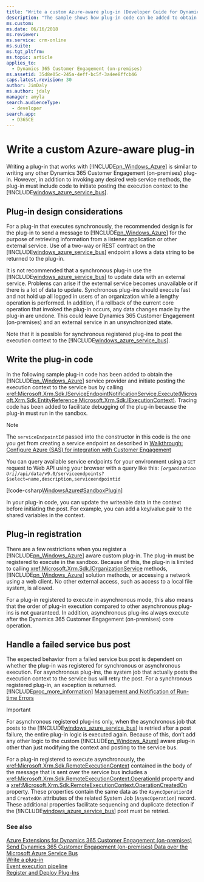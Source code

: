 ```yaml
---
title: "Write a custom Azure-aware plug-in (Developer Guide for Dynamics 365 Customer Engagement (on-premises)) | MicrosoftDocs"
description: "The sample shows how plug-in code can be added to obtain the Azure service provider and initiate posting the execution context to the service bus by calling IExecutionContext)."
ms.custom: 
ms.date: 06/16/2018
ms.reviewer: 
ms.service: crm-online
ms.suite: 
ms.tgt_pltfrm: 
ms.topic: article
applies_to: 
  - Dynamics 365 Customer Engagement (on-premises)
ms.assetid: 35d8e05c-245a-4eff-bc5f-3a4ee8ffcb46
caps.latest.revision: 30
author: JimDaly
ms.author: jdaly
manager: amyla
search.audienceType: 
  - developer
search.app: 
  - D365CE
---
```

# Write a custom Azure-aware plug-in

Writing a plug-in that works with [!INCLUDE[pn_Windows_Azure](../includes/pn-windows-azure.md)] is similar to writing any other Dynamics 365 Customer Engagement (on-premises) plug-in. However, in addition to invoking any desired web service methods, the plug-in must include code to initiate posting the execution context to the [!INCLUDE[windows_azure_service_bus](../includes/windows-azure-service-bus.md)].  
  
<a name="bkmk_design"></a>

## Plug-in design considerations  
For a plug-in that executes synchronously, the recommended design is for the plug-in to send a message to [!INCLUDE[pn_Windows_Azure](../includes/pn-windows-azure.md)] for the purpose of retrieving information from a listener application or other external service. Use of a two-way or REST contract on the [!INCLUDE[windows_azure_service_bus](../includes/windows-azure-service-bus.md)] endpoint allows a data string to be returned to the plug-in.  
  
It is not recommended that a synchronous plug-in use the [!INCLUDE[windows_azure_service_bus](../includes/windows-azure-service-bus.md)] to update data with an external service. Problems can arise if the external service becomes unavailable or if there is a lot of data to update. Synchronous plug-ins should execute fast and not hold up all logged in users of an organization while a lengthy operation is performed. In addition, if a rollback of the current core operation that invoked the plug-in occurs, any data changes made by the plug-in are undone. This could leave Dynamics 365 Customer Engagement (on-premises) and an external service in an unsynchronized state.  
  
Note that it is possible for synchronous registered plug-ins to post the execution context to the [!INCLUDE[windows_azure_service_bus](../includes/windows-azure-service-bus.md)].  
  
<a name="bkmk_writing"></a>
  
## Write the plug-in code 
 
In the following sample plug-in code has been added to obtain the [!INCLUDE[pn_Windows_Azure](../includes/pn-windows-azure.md)] service provider and initiate posting the execution context to the service bus by calling <xref:Microsoft.Xrm.Sdk.IServiceEndpointNotificationService.Execute(Microsoft.Xrm.Sdk.EntityReference,Microsoft.Xrm.Sdk.IExecutionContext)>. Tracing code has been added to facilitate debugging of the plug-in because the plug-in must run in the sandbox.  

> [!NOTE]
> The `serviceEndpointId` passed into the constructor in this code is the one you get from creating a service endpoint as described in [Walkthrough: Configure Azure (SAS) for integration with Customer Engagement](walkthrough-configure-azure-sas-integration.md)
>
> You can query available service endpoints for your environment using a `GET` request to Web API using your browser with a query like this: *`[organization Uri]`*`/api/data/v9.0/serviceendpoints?$select=name,description,serviceendpointid`
  
[!code-csharp[WindowsAzure#SandboxPlugin](../snippets/csharp/CRMV8/windowsazure/cs/sandboxplugin.cs#sandboxplugin)]  
  
In your plug-in code, you can update the writeable data in the context before initiating the post. For example, you can add a key/value pair to the shared variables in the context.  
  
<a name="bkmk_registration"></a>

## Plug-in registration

There are a few restrictions when you register a [!INCLUDE[pn_Windows_Azure](../includes/pn-windows-azure.md)] aware custom plug-in. The plug-in must be registered to execute in the sandbox. Because of this, the plug-in is limited to calling <xref:Microsoft.Xrm.Sdk.IOrganizationService> methods, [!INCLUDE[pn_Windows_Azure](../includes/pn-windows-azure.md)] solution methods, or accessing a network using a web client. No other external access, such as access to a local file system, is allowed.  
  
For a plug-in registered to execute in asynchronous mode, this also means that the order of plug-in execution compared to other asynchronous plug-ins is not guaranteed. In addition, asynchronous plug-ins always execute after the Dynamics 365 Customer Engagement (on-premises) core operation.  
  
<a name="bkmk_failure"></a>
 
## Handle a failed service bus post

The expected behavior from a failed service bus post is dependent on whether the plug-in was registered for synchronous or asynchronous execution. For asynchronous plug-ins, the system job that actually posts the execution context to the service bus will retry the post. For a synchronous registered plug-in, an exception is returned. [!INCLUDE[proc_more_information](../includes/proc-more-information.md)] [Management and Notification of Run-time Errors](azure-integration.md#bkmk_management)  
  
> [!IMPORTANT]
>  For asynchronous registered plug-ins only, when the asynchronous job that posts to the [!INCLUDE[windows_azure_service_bus](../includes/windows-azure-service-bus.md)] is retried after a post failure, the entire plug-in logic is executed again. Because of this, don’t add any other logic to the custom [!INCLUDE[pn_Windows_Azure](../includes/pn-windows-azure.md)] aware plug-in other than just modifying the context and posting to the service bus.  
  
For a plug-in registered to execute asynchronously, the <xref:Microsoft.Xrm.Sdk.RemoteExecutionContext> contained in the body of the message that is sent over the service bus includes a <xref:Microsoft.Xrm.Sdk.RemoteExecutionContext.OperationId> property and a <xref:Microsoft.Xrm.Sdk.RemoteExecutionContext.OperationCreatedOn> property. These properties contain the same data as the `AsyncOperationId` and `CreatedOn` attributes of the related System Job (`AsyncOperation`) record. These additional properties facilitate sequencing and duplicate detection if the [!INCLUDE[windows_azure_service_bus](../includes/windows-azure-service-bus.md)] post must be retried.  
  
### See also

[Azure Extensions for Dynamics 365 Customer Engagement (on-premises)](azure-extensions.md)<br />
[Send Dynamics 365 Customer Engagement (on-premises) Data over the Microsoft Azure Service Bus](work-data-azure-solution.md)<br />
[Write a plug-in](/powerapps/developer/common-data-service/write-plug-in)<br />
[Event execution pipeline](/powerapps/developer/common-data-service/event-framework#event-execution-pipeline)<br />
[Register and Deploy Plug-Ins](register-deploy-plugins.md)
